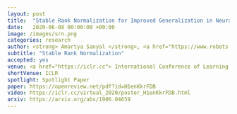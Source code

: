 ```yaml
---
layout: post
title:  "Stable Rank Normalization for Improved Generalization in Neural Networks and GANs "
date:   2020-06-08 00:00:00 +00:00
image: /images/srn.png
categories: research
author: <strong> Amartya Sanyal </strong>, <a href="https://www.robots.ox.ac.uk/~phst/">Philip H.S. Torr</a>,  <a href="https://puneetkdokania.github.io/">Puneet Dokania</a>
subtitle: "Stable Rank Normalization"
accepted: yes
venue: <a href="https://iclr.cc"> International Conference of Learning Representations (ICLR)</a>
shortVenue: ICLR
spotlight: Spotlight Paper
paper: https://openreview.net/pdf?id=H1enKkrFDB
video: https://iclr.cc/virtual_2020/poster_H1enKkrFDB.html
arxiv: https://arxiv.org/abs/1906.04659
---
```

